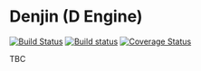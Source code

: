 # Denjin (D Engine)
[![Build Status](https://travis-ci.org/storm20200/Denjin.svg?branch=master)](https://travis-ci.org/storm20200/Denjin) [![Build status](https://ci.appveyor.com/api/projects/status/5lx29wx6su301j84?svg=true)](https://ci.appveyor.com/project/storm20200/denjin) [![Coverage Status](https://coveralls.io/repos/github/storm20200/Denjin/badge.svg?branch=master)](https://coveralls.io/github/storm20200/Denjin?branch=master)

TBC